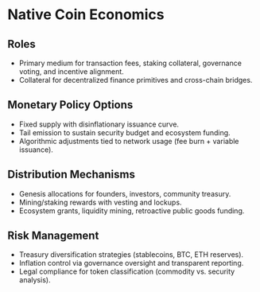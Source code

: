 # Native Coin Economics

## Roles
- Primary medium for transaction fees, staking collateral, governance voting, and incentive alignment.
- Collateral for decentralized finance primitives and cross-chain bridges.

## Monetary Policy Options
- Fixed supply with disinflationary issuance curve.
- Tail emission to sustain security budget and ecosystem funding.
- Algorithmic adjustments tied to network usage (fee burn + variable issuance).

## Distribution Mechanisms
- Genesis allocations for founders, investors, community treasury.
- Mining/staking rewards with vesting and lockups.
- Ecosystem grants, liquidity mining, retroactive public goods funding.

## Risk Management
- Treasury diversification strategies (stablecoins, BTC, ETH reserves).
- Inflation control via governance oversight and transparent reporting.
- Legal compliance for token classification (commodity vs. security analysis).
